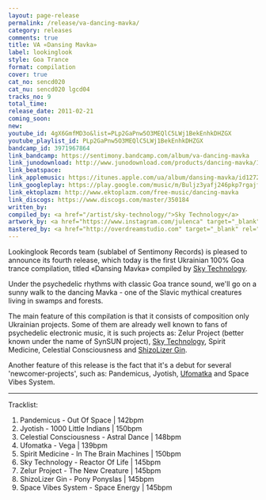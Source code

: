 ```yaml
---
layout: page-release
permalink: /release/va-dancing-mavka/
category: releases
comments: true
title: VA «Dansing Mavka»
label: lookinglook
style: Goa Trance
format: compilation
cover: true
cat_no: sencd020
cat_nu: sencd020 lgcd04
tracks_no: 9
total_time: 
release_date: 2011-02-21
coming_soon: 
new: 
youtube_id: 4gX6GmfMD3o&list=PLp2GaPnw5O3MEQlC5LWj1BekEnhkDHZGX
youtube_playlist_id: PLp2GaPnw5O3MEQlC5LWj1BekEnhkDHZGX
bandcamp_id: 3971967864
link_bandcamp: https://sentimony.bandcamp.com/album/va-dancing-mavka
link_junodownload: http://www.junodownload.com/products/dancing-mavka/1658401-02
link_beatspace: 
link_applemusic: https://itunes.apple.com/ua/album/dansing-mavka/id1272427474?l=uk
link_googleplay: https://play.google.com/music/m/Buljz3yafj246pkp7rgajfr3y3m?t=Dansing_Mavka
link_ektoplazm: http://www.ektoplazm.com/free-music/dancing-mavka
link_discogs: https://www.discogs.com/master/350184
written_by: 
compiled_by: <a href="/artist/sky-technology/">Sky Technology</a>
artwork_by: <a href="https://www.instagram.com/julenca" target="_blank" rel="noopener">Ju Ju</a>
mastered_by: <a href="http://overdreamstudio.com" target="_blank" rel="noopener">Makus @ Overdream Studio</a>
---
```


Lookinglook Records team (sublabel of Sentimony Records) is pleased to announce its fourth release, which today is the first Ukrainian 100% Goa trance compilation, titled «Dansing Mavka» compiled by <a href="/artist/sky-technology/">Sky Technology</a>.

Under the psychedelic rhythms with classic Goa trance sound, we'll go on a sunny walk to the dancing Mavka - one of the Slavic mythical creatures living in swamps and forests.

The main feature of this compilation is that it consists of composition only Ukrainian projects. Some of them are already well known to fans of psychedelic electronic music, it is such projects as: Zelur Project (better known under the name of SynSUN project), <a href="/artist/sky-technology/">Sky Technology</a>, Spirit Medicine, Celestial Consciousness and <a href="/artist/shizoLizer-gin/">ShizoLizer Gin</a>.

Another feature of this release is the fact that it's a debut for several 'newcomer-projects', such as: Pandemicus, Jyotish, <a href="/artist/ufomatka/">Ufomatka</a> and Space Vibes System.

---
Tracklist:

01. Pandemicus - Out Of Space \| 142bpm
02. Jyotish - 1000 Little Indians \| 150bpm
03. Celestial Consciousness - Astral Dance \| 148bpm
04. Ufomatka - Vega \| 139bpm
05. Spirit Medicine - In The Brain Machines \| 150bpm
06. Sky Technology - Reactor Of Life \| 145bpm
07. Zelur Project - The New Creature \| 145bpm
08. ShizoLizer Gin - Pony Ponyslas \| 145bpm
09. Space Vibes System - Space Energy \| 145bpm
